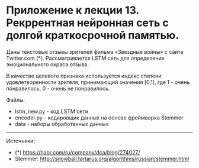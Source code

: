 Приложение к лекции 13. Рекррентная нейронная сеть с долгой краткосрочной памятью. 
=====================

Даны текстовые отзывы зрителей фильма «Звездные войны» с сайта Twitter.com (*). 
Рассматривается LSTM сеть для определения эмоционального окраса отзыва. 

В качестве целевого признака используется индекс степени удовлетворенности зрителя, принимающий значения [0,1], где 1 - очень понравилось, 0 - очень не понравилось. 

Файлы:
- lstm_new.py  - код LSTM сети
- encoder.py - кодировщик данных на основе фреймворка Stemmer
- data - наборы обработанных данных

***
Источники: 
- (*)  https://habr.com/ru/company/dca/blog/274027/
- Stemmer: http://snowball.tartarus.org/algorithms/russian/stemmer.html
